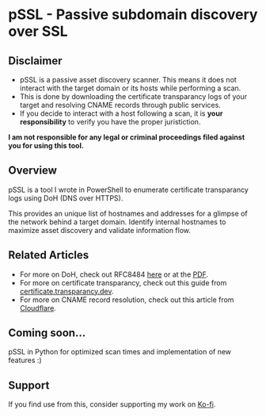 # pSSL - Passive subdomain discovery over SSL

## Disclaimer

- pSSL is a passive asset discovery scanner. This means it does not interact with the target domain or its hosts while performing a scan. 
- This is done by downloading the certificate transparancy logs of your target and resolving CNAME records through public services.
- If you decide to interact with a host following a scan, it is **your responsibility** to verify you have the proper juristiction. 

**I am not responsible for any legal or criminal proceedings filed against you for using this tool.**

## Overview

pSSL is a tool I wrote in PowerShell to enumerate certificate transparancy logs using DoH (DNS over HTTPS). 

This provides an unique list of hostnames and addresses for a glimpse of the network behind a target domain. Identify internal hostnames to maximize asset discovery and validate information flow.

## Related Articles
- For more on DoH, check out RFC8484 [here](https://www.rfc-editor.org/rfc/rfc8484.html) or at the [PDF](https://www.rfc-editor.org/rfc/pdfrfc/rfc8484.txt.pdf).
- For more on certificate transparancy, check out this guide from [certificate.transparancy.dev](https://certificate.transparency.dev/howctworks/).
- For more on CNAME record resolution, check out this article from [Cloudflare](https://www.cloudflare.com/learning/dns/dns-records/dns-cname-record/).

## Coming soon...
pSSL in Python for optimized scan times and implementation of new features :)

## Support
If you find use from this, consider supporting my work on [Ko-fi](https://ko-fi.com/weekndr_sec).
